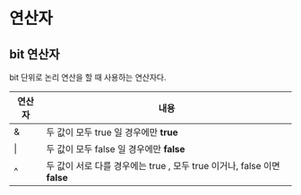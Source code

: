 # 연산자

## bit 연산자
bit 단위로 논리 연산을 할 때 사용하는 연산자다.

연산자 | 내용
|------|-----|
| & |두 값이 모두 true 일 경우에만 <b>true</b>| 
| \| |두 값이 모두 false 일 경우에만 <b>false</b>|
| ^ | 두 값이 서로 다를 경우에는 true , 모두 true 이거나, false 이면 <b>false</b>|